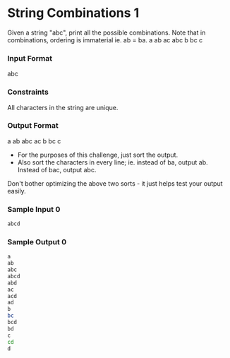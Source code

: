 # String Combinations 1
Given a string "abc", print all the possible combinations. Note that in combinations, ordering is immaterial ie. ab = ba. a ab ac abc b bc c

### Input Format
abc

### Constraints

All characters in the string are unique.

### Output Format

a ab abc ac b bc c

* For the purposes of this challenge, just sort the output.
* Also sort the characters in every line; ie. instead of ba, output ab. Instead of bac, output abc.

Don't bother optimizing the above two sorts - it just helps test your output easily.

### Sample Input 0

```bash
abcd
```
### Sample Output 0

```bash
a
ab
abc
abcd
abd
ac
acd
ad
b
bc
bcd
bd
c
cd
d
```
